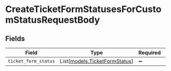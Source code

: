 # CreateTicketFormStatusesForCustomStatusRequestBody


## Fields

| Field                                                          | Type                                                           | Required                                                       | Description                                                    |
| -------------------------------------------------------------- | -------------------------------------------------------------- | -------------------------------------------------------------- | -------------------------------------------------------------- |
| `ticket_form_status`                                           | List[[models.TicketFormStatus](../models/ticketformstatus.md)] | :heavy_minus_sign:                                             | N/A                                                            |